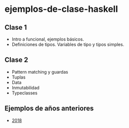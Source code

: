 # ejemplos-de-clase-haskell

## Clase 1
- Intro a funcional, ejemplos básicos.
- Definiciones de tipos. Variables de tipo y tipos simples.

## Clase 2
- Pattern matching y guardas
- Tuplas
- Data
- Inmutabilidad
- Typeclasses

## Ejemplos de años anteriores
- [2018](https://github.com/pdep-mit/ejemplos-de-clase-haskell/tree/ejemplos-2018)
